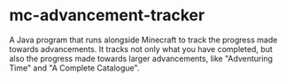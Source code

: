 # mc-advancement-tracker
A Java program that runs alongside Minecraft to track the progress made towards advancements. It tracks not only what you have completed, but also the progress made towards larger advancements, like "Adventuring Time" and "A Complete Catalogue".
